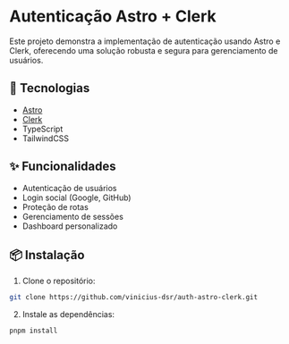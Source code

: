 # Autenticação Astro + Clerk

Este projeto demonstra a implementação de autenticação usando Astro e Clerk, oferecendo uma solução robusta e segura para gerenciamento de usuários.

## 🚀 Tecnologias

- [Astro](https://astro.build)
- [Clerk](https://clerk.com)
- TypeScript
- TailwindCSS

## ✨ Funcionalidades

- Autenticação de usuários
- Login social (Google, GitHub)
- Proteção de rotas
- Gerenciamento de sessões
- Dashboard personalizado

## 📦 Instalação

1. Clone o repositório:

```bash
git clone https://github.com/vinicius-dsr/auth-astro-clerk.git
```

2. Instale as dependências:
```bash
pnpm install
```
